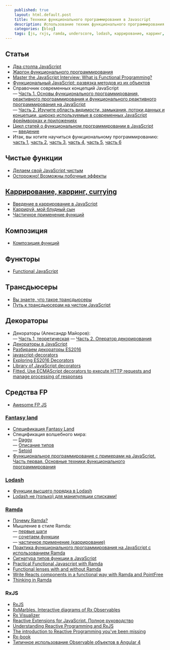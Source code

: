 ```yaml
---
    published: true
    layout: html.default.post
    title: Техники функционального программирования в Javascript
    description: Использование техник функционального программирования в Javascript
    categories: [blog]
    tags: [js, rxjs, ramda, underscore, lodash, каррирование, карринг, currying]
---
```


## Статьи
*   [Два столпа JavaScript](http://frontender.info/the-two-pillars-of-javascript-pt-2-functional-programming/)
*   [Жаргон функционального программирования](https://habrahabr.ru/post/310172/)
*   [Master the JavaScript Interview: What is Functional Programming?](https://medium.com/javascript-scene/master-the-javascript-interview-what-is-functional-programming-7f218c68b3a0)
*   [Функциональный JavaScript: развязка методов из их объектов](https://github.com/devSchacht/translations/tree/master/joel-thoms-functional-javascript-decoupling-methods-from-their-objects)
*   Справочник современных концепций JavaScript  
    — [Часть 1. Основы функционального программирования, реактивного программирования и функционального реактивного программирования на JavaScript](https://medium.com/devschacht/glossary-of-modern-javascript-concepts-1198b24e8f56)  
    — [Часть 2. Изучите область видимости, замыкания, потоки данных и концепции, широко используемые в современных JavaScript фреймворках и приложениях](https://medium.com/devschacht/%D1%81%D0%BF%D1%80%D0%B0%D0%B2%D0%BE%D1%87%D0%BD%D0%B8%D0%BA-%D1%81%D0%BE%D0%B2%D1%80%D0%B5%D0%BC%D0%B5%D0%BD%D0%BD%D1%8B%D1%85-%D0%BA%D0%BE%D0%BD%D1%86%D0%B5%D0%BF%D1%86%D0%B8%D0%B9-javascript-%D1%87%D0%B0%D1%81%D1%82%D1%8C-2-8ecf07f3f36a)
*   [Цикл статей о функциональном программировании в JavaScript](https://github.com/devSchacht/functional_tuesday)  
    — [введение](https://github.com/devSchacht/functional_tuesday/blob/master/articles/chapter1.md)  
*   Итак, вы хотите научиться функциональному программированию:  
    [часть 1](https://medium.com/devschacht/charles-scalfani-so-you-want-to-be-a-functional-programmer-part-1-6ef98e90d58d),
    [часть 2](https://medium.com/devschacht/charles-scalfani-so-you-want-to-be-a-functional-programmer-part-2-ae095d9807b3),
    [часть 3](https://medium.com/devschacht/charles-scalfani-so-you-want-to-be-a-functional-programmer-part-3-d1f567656158),
    [часть 4](https://medium.com/devschacht/charles-scalfani-so-you-want-to-be-a-functional-programmer-part-4-58edb490d0da),
    [часть 5](https://medium.com/devschacht/charles-scalfani-so-you-want-to-be-a-functional-programmer-part-5-d78044d54675),
    [часть 6](https://medium.com/devschacht/charles-scalfani-so-you-want-to-be-a-functional-programmer-part-6-9d13e599bd4d)


## Чистые функции
*   [Делаем свой JavaScript чистым](http://prgssr.ru/development/delaem-svoj-javascript-chistym.html)
*   [Осторожно! Возможны побочные эффекты](http://blog.csssr.ru/2017/10/07/side-effects/)


## [Каррирование, карринг, currying](https://ru.wikipedia.org/wiki/%D0%9A%D0%B0%D1%80%D1%80%D0%B8%D1%80%D0%BE%D0%B2%D0%B0%D0%BD%D0%B8%D0%B5)
*   [Введение в каррирование в JavaScript](http://prgssr.ru/development/vvedenie-v-karrirovanie-v-javascript.html)
*   [Каррируй, мой блудный сын](https://github.com/devSchacht/translations/tree/master/tom-harding-curry-on-wayward-son)
*   [Частичное применение функций](https://medium.com/devschacht/functional-reactive-ninja-partial-application-of-functions-99fc21d629ff)


## Композиция
*   [Композиция функций](http://prgssr.ru/development/kompoziciya-funkcij.html)


## Функторы
*   [Functional JavaScript](http://functionaljavascript.blogspot.ru/2013/07/functors.html)


## Tрансдьюсеры
*   [Вы знаете, что такое трансдьюсеры](https://habrahabr.ru/post/325388/)
*   [Путь к трансдьюсерам на чистом JavaScript](https://habrahabr.ru/company/ruvds/blog/329536/)


## Декораторы
*   Декораторы (Александр Майоров):  
    — [Часть 1, теоретическая](https://medium.com/@frontman/%D0%B4%D0%B5%D0%BA%D0%BE%D1%80%D0%B0%D1%82%D0%BE%D1%80-%D0%B8%D0%BB%D0%B8-%D0%B0%D0%BD%D0%BD%D0%BE%D1%82%D0%B0%D1%86%D0%B8%D1%8F-cf7e97c82c49)
    — [Часть 2. Оператор декорирования](https://medium.com/@frontman/%D0%B4%D0%B5%D0%BA%D0%BE%D1%80%D0%B0%D1%82%D0%BE%D1%80-%D0%B8%D0%BB%D0%B8-%D0%B0%D0%BD%D0%BD%D0%BE%D1%82%D0%B0%D1%86%D0%B8%D1%8F-f5f0fd9709f0)
*   [Декораторы в JavaScript](https://habrahabr.ru/company/ruvds/blog/330812/)
*   [Разбираем декораторы ES2016](https://habrahabr.ru/post/277021/)
*   [javascript-decorators](https://github.com/wycats/javascript-decorators)
*   [Exploring ES2016 Decorators](https://medium.com/google-developers/exploring-es7-decorators-76ecb65fb841)
*   [Library of JavaScript decorators](https://github.com/jayphelps/core-decorators.js)
*   [Fitted. Use ECMAScript decorators to execute HTTP requests and manage processing of responses](https://github.com/JBlaak/Fitted)


## Средства FP
*   [Awesome FP JS](https://github.com/stoeffel/awesome-fp-js)

### [Fantasy land](https://github.com/fantasyland/fantasy-land)
*   [Спецификация Fantasy Land](https://medium.com/devschacht/%D1%81%D0%BF%D0%B5%D1%86%D0%B8%D1%84%D0%B8%D0%BA%D0%B0%D1%86%D0%B8%D1%8F-fantasy-land-bf81121b58cb)
*   Cпецификация волшебного мира:  
    — [Daggy](https://medium.com/devschacht/c%D0%BF%D0%B5%D1%86%D0%B8%D1%84%D0%B8%D0%BA%D0%B0%D1%86%D0%B8%D1%8F-%D0%B2%D0%BE%D0%BB%D1%88%D0%B5%D0%B1%D0%BD%D0%BE%D0%B3%D0%BE-%D0%BC%D0%B8%D1%80%D0%B0-1-daggy-ef332ae68dd8)  
    — [Описание типов](https://medium.com/devschacht/tom-harding-fantas-eel-and-specification-2-type-signatures-c9b2e45dea71)  
    — [Setoid](https://medium.com/devschacht/tom-harding-fantas-eel-and-specification-3-setoid-78c2a0e8cc07)
*   [Функциональное программирование с примерами на JavaScript. Часть первая. Основные техники функционального программирования](https://tproger.ru/translations/functional-js-1/)

### [Lodash](https://github.com/lodash/lodash/wiki/FP-Guide)
*   [Функции высшего порядка в Lodash](https://medium.com/devschacht/michal-piotrkowski-higher-order-functions-in-lodash-56cb196c584d)
*   [Lodash не (только) для манипуляции списками!](https://medium.com/devschacht/lodash-%D0%BD%D0%B5-%D1%82%D0%BE%D0%BB%D1%8C%D0%BA%D0%BE-%D0%B4%D0%BB%D1%8F-%D0%BC%D0%B0%D0%BD%D0%B8%D0%BF%D1%83%D0%BB%D1%8F%D1%86%D0%B8%D0%B8-%D1%81%D0%BF%D0%B8%D1%81%D0%BA%D0%B0%D0%BC%D0%B8-c78a5929a62c)

### [Ramda](http://ramdajs.com/0.14/docs/)
*   [Почему Ramda?](https://habrahabr.ru/post/349468/)
*   Мышление в стиле Ramda:  
    — [первые шаги](https://habrahabr.ru/post/348868/)  
    — [cочетаем функции](https://habrahabr.ru/post/348976/)  
    — [частичное применение (каррирование)](https://habrahabr.ru/post/349140/)
*   [Практика функционального программирования на JavaScript с использованием Ramda](http://habrahabr.ru/post/251729/)
*   [Сигнатура типов функции в JavaScript](https://medium.com/devschacht/functional-reactive-ninja-function-type-signatures-in-javascript-283fe7cd6211)
*   [Practical Functional Javascript with Ramda](http://developer.telerik.com/featured/practical-functional-javascript-ramda/)
*   [Functional lenses with and without Ramda](http://blog.codeprototype.com/2015/04/17/functional-lenses-with-ramda/)
*   [Write Reacts components in a functional way with Ramda and PointFree](http://blog.codeprototype.com/2015/04/15/write-reacts-component-in-functional-way-with-ramda-and-pointfree-md/)
*   [Thinking in Ramda](http://randycoulman.com/blog/categories/thinking-in-ramda/)

### RxJS
*   [RxJS](http://reactivex.io/rxjs/)
*   [RxMarbles. Interactive diagrams of Rx Observables](http://rxmarbles.com/)
*   [Rx Visualizer](https://rxviz.com/)
*   [Reactive Extensions for JavaScript. Полное руководство](https://habrahabr.ru/post/132463/)
*   [Understanding Reactive Programming and RxJS](https://auth0.com/blog/understanding-reactive-programming-and-rxjs/)
*   [The introduction to Reactive Programming you've been missing](https://gist.github.com/staltz/868e7e9bc2a7b8c1f754)
*   [Rx-book](http://xgrommx.github.io/rx-book/index.html)
*   [Типичное использование Observable объектов в Angular 4](https://habrahabr.ru/post/337512/)

